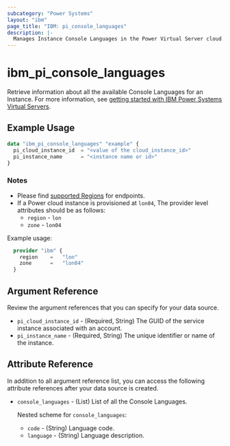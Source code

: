 ```yaml
---
subcategory: "Power Systems"
layout: "ibm"
page_title: "IBM: pi_console_languages"
description: |-
  Manages Instance Console Languages in the Power Virtual Server cloud.
---
```


# ibm_pi_console_languages

Retrieve information about all the available Console Languages for an Instance. For more information, see [getting started with IBM Power Systems Virtual Servers](https://cloud.ibm.com/docs/power-iaas?topic=power-iaas-getting-started).

## Example Usage

```terraform
data "ibm_pi_console_languages" "example" {
  pi_cloud_instance_id  = "<value of the cloud_instance_id>"
  pi_instance_name      = "<instance name or id>"
}
```

### Notes

- Please find [supported Regions](https://cloud.ibm.com/apidocs/power-cloud#endpoint) for endpoints.
- If a Power cloud instance is provisioned at `lon04`, The provider level attributes should be as follows:
  - `region` - `lon`
  - `zone` - `lon04`

Example usage:

  ```terraform
    provider "ibm" {
      region    =   "lon"
      zone      =   "lon04"
    }
  ```
  
## Argument Reference

Review the argument references that you can specify for your data source.

- `pi_cloud_instance_id` - (Required, String) The GUID of the service instance associated with an account.
- `pi_instance_name` - (Required, String) The unique identifier or name of the instance.

## Attribute Reference

In addition to all argument reference list, you can access the following attribute references after your data source is created.

- `console_languages` - (List) List of all the Console Languages.

  Nested scheme for `console_languages`:
  - `code` - (String) Language code.
  - `language` - (String) Language description.
